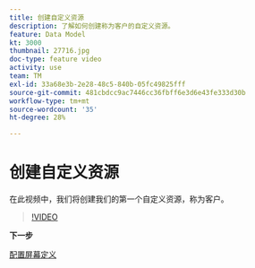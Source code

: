 ```yaml
---
title: 创建自定义资源
description: 了解如何创建称为客户的自定义资源。
feature: Data Model
kt: 3000
thumbnail: 27716.jpg
doc-type: feature video
activity: use
team: TM
exl-id: 33a68e3b-2e28-48c5-840b-05fc49825fff
source-git-commit: 481cbdcc9ac7446cc36fbff6e3d6e43fe333d30b
workflow-type: tm+mt
source-wordcount: '35'
ht-degree: 28%

---
```


# 创建自定义资源

在此视频中，我们将创建我们的第一个自定义资源，称为客户。

>[!VIDEO](https://video.tv.adobe.com/v/27716?quality=9)

**下一步**

[配置屏幕定义](./configuring-a-screen-definition-for-a-custom-resource.md)
